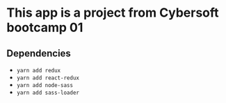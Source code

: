 # This app is a project from Cybersoft bootcamp 01

## Dependencies
* `yarn add redux`
* `yarn add react-redux`
* `yarn add node-sass`
* `yarn add sass-loader`

<!-- # Getting Started with Create React App -->

<!-- This project was bootstrapped with [Create React App](https://github.com/facebook/create-react-app). -->

<!-- ## Available Scripts -->

<!-- In the project directory, you can run: -->

<!-- ### `yarn start` -->

<!-- Runs the app in the development mode.\ -->
<!-- Open [http://localhost:3000](http://localhost:3000) to view it in the browser. -->

<!-- The page will reload if you make edits.\ -->
<!-- You will also see any lint errors in the console. -->

<!-- ### `yarn test` -->

<!-- Launches the test runner in the interactive watch mode.\ -->
<!-- See the section about [running tests](https://facebook.github.io/create-react-app/docs/running-tests) for more information. -->

<!-- ### `yarn build` -->

<!-- Builds the app for production to the `build` folder.\ -->
<!-- It correctly bundles React in production mode and optimizes the build for the best performance. -->

<!-- The build is minified and the filenames include the hashes.\ -->
<!-- Your app is ready to be deployed! -->

<!-- See the section about [deployment](https://facebook.github.io/create-react-app/docs/deployment) for more information. -->

<!-- ### `yarn eject` -->

<!-- **Note: this is a one-way operation. Once you `eject`, you can’t go back!** -->

<!-- If you aren’t satisfied with the build tool and configuration choices, you can `eject` at any time. This command will remove the single build dependency from your project. -->

<!-- Instead, it will copy all the configuration files and the transitive dependencies (webpack, Babel, ESLint, etc) right into your project so you have full control over them. All of the commands except `eject` will still work, but they will point to the copied scripts so you can tweak them. At this point you’re on your own. -->

<!-- You don’t have to ever use `eject`. The curated feature set is suitable for small and middle deployments, and you shouldn’t feel obligated to use this feature. However we understand that this tool wouldn’t be useful if you couldn’t customize it when you are ready for it. -->

<!-- ## Learn More -->

<!-- You can learn more in the [Create React App documentation](https://facebook.github.io/create-react-app/docs/getting-started). -->

<!-- To learn React, check out the [React documentation](https://reactjs.org/). -->

<!-- ### Code Splitting -->

<!-- This section has moved here: [https://facebook.github.io/create-react-app/docs/code-splitting](https://facebook.github.io/create-react-app/docs/code-splitting) -->

<!-- ### Analyzing the Bundle Size -->

<!-- This section has moved here: [https://facebook.github.io/create-react-app/docs/analyzing-the-bundle-size](https://facebook.github.io/create-react-app/docs/analyzing-the-bundle-size) -->

<!-- ### Making a Progressive Web App -->

<!-- This section has moved here: [https://facebook.github.io/create-react-app/docs/making-a-progressive-web-app](https://facebook.github.io/create-react-app/docs/making-a-progressive-web-app) -->

<!-- ### Advanced Configuration -->

<!-- This section has moved here: [https://facebook.github.io/create-react-app/docs/advanced-configuration](https://facebook.github.io/create-react-app/docs/advanced-configuration) -->

<!-- ### Deployment -->

<!-- This section has moved here: [https://facebook.github.io/create-react-app/docs/deployment](https://facebook.github.io/create-react-app/docs/deployment) -->

<!-- ### `yarn build` fails to minify -->

<!-- This section has moved here: [https://facebook.github.io/create-react-app/docs/troubleshooting#npm-run-build-fails-to-minify](https://facebook.github.io/create-react-app/docs/troubleshooting#npm-run-build-fails-to-minify) -->
